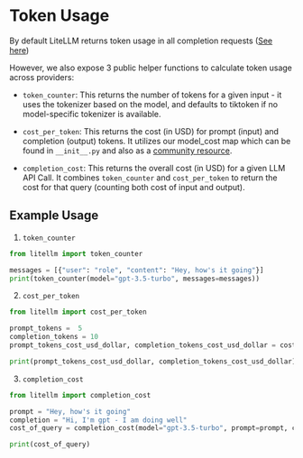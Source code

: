 # Token Usage
By default LiteLLM returns token usage in all completion requests ([See here](https://litellm.readthedocs.io/en/latest/output/))

However, we also expose 3 public helper functions to calculate token usage across providers:

- `token_counter`: This returns the number of tokens for a given input - it uses the tokenizer based on the model, and defaults to tiktoken if no model-specific tokenizer is available.

- `cost_per_token`: This returns the cost (in USD) for prompt (input) and completion (output) tokens. It utilizes our model_cost map which can be found in `__init__.py` and also as a [community resource](https://github.com/BerriAI/litellm/blob/main/model_prices_and_context_window.json).

- `completion_cost`: This returns the overall cost (in USD) for a given LLM API Call. It combines `token_counter` and `cost_per_token` to return the cost for that query (counting both cost of input and output).

## Example Usage

1. `token_counter`

```python
from litellm import token_counter

messages = [{"user": "role", "content": "Hey, how's it going"}]
print(token_counter(model="gpt-3.5-turbo", messages=messages))
```

2. `cost_per_token`

```python
from litellm import cost_per_token

prompt_tokens =  5
completion_tokens = 10
prompt_tokens_cost_usd_dollar, completion_tokens_cost_usd_dollar = cost_per_token(model="gpt-3.5-turbo", prompt_tokens=prompt_tokens, completion_tokens=completion_tokens))

print(prompt_tokens_cost_usd_dollar, completion_tokens_cost_usd_dollar)
```

3. `completion_cost`

```python
from litellm import completion_cost

prompt = "Hey, how's it going"
completion = "Hi, I'm gpt - I am doing well"
cost_of_query = completion_cost(model="gpt-3.5-turbo", prompt=prompt, completion=completion))

print(cost_of_query)
```
